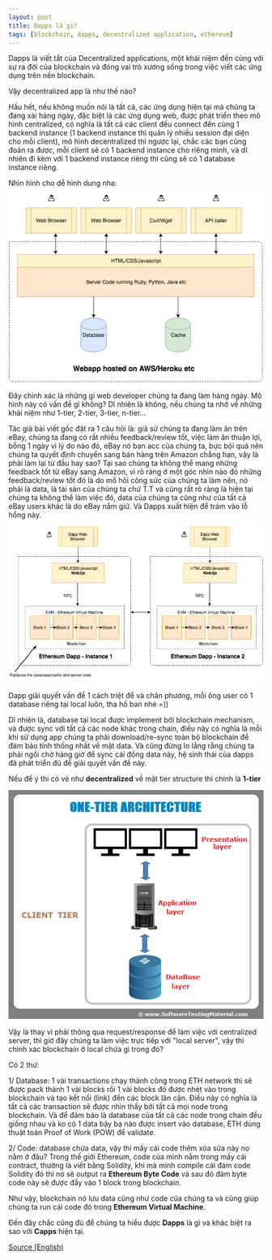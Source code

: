 ```yaml
---
layout: post
title: Dapps là gì?
tags: [blockchain, dapps, decentralized application, ethereum]
---
```


Dapps là viết tắt của Decentralized applications, một khái niệm đến cùng với sự ra đời của blockchain và đóng vai trò xương sống trong việc viết các ứng dụng trên nền blockchain.  

Vậy decentralized app là như thế nào?  

Hầu hết, nếu không muốn nói là tất cả, các ứng dụng hiện tại mà chúng ta đang xài hàng ngày, đặc biệt là các ứng dụng web, được phát triển theo mô hình centralized, có nghĩa là tất cả các client đều connect đến cùng 1 backend instance (1 backend instance thì quản lý nhiều session đại diện cho mỗi client), mô hình decentralized thì ngược lại, chắc các bạn cũng đoán ra được, mỗi client sẽ có 1 backend instance cho riêng mình, và dĩ nhiên đi kèm với 1 backend instance riêng thì cũng sẽ có 1 database instance riêng.  

Nhìn hình cho dễ hình dung nha:  

![Centralized Model](/img/clientservermodel.png)  

Đây chính xác là những gì web developer chúng ta đang làm hàng ngày. Mô hình này có vấn đề gì không? Dĩ nhiên là không, nếu chúng ta nhớ về những khái niệm như 1-tier, 2-tier, 3-tier, n-tier...  

Tác giả bài viết gốc đặt ra 1 câu hỏi là: giả sử chúng ta đang làm ăn trên eBay, chúng ta đang có rất nhiều feedback/review tốt, việc làm ăn thuận lợi, bỗng 1 ngày vì lý do nào đó, eBay nó ban acc của chúng ta, bực bội quá nên chúng ta quyết định chuyển sang bán hàng trên Amazon chẳng hạn, vậy là phải làm lại từ đầu hay sao? Tại sao chúng ta không thể mang những feedback tốt từ eBay sang Amazon, vì rõ ràng ở một góc nhìn nào đó những feedback/review tốt đó là do mồ hôi công sức của chúng ta làm nên, nó phải là data, là tài sản của chúng ta chứ T.T và cũng rất rõ ràng là hiện tại chúng ta không thể làm việc đó, data của chúng ta cũng như của tất cả eBay users khác là do eBay nắm giữ. Và Dapps xuất hiện để trám vào lỗ hổng này.

![Decentralized Model](/img/dapps.png)  

Dapp giải quyết vấn đề 1 cách triệt để và chân phương, mỗi ông user có 1 database riêng tại local luôn, tha hồ ban nhé =))  

Dĩ nhiên là, database tại local được implement bởi blockchain mechanism, và được sync với tất cả các node khác trong chain, điều này có nghĩa là mỗi khi sử dụng app chúng ta phải download/re-sync toàn bộ blockchain để đảm bảo tính thống nhất về mặt data. Và cũng đừng lo lắng rằng chúng ta phải ngồi chờ hàng giờ để sync cái đống data này, hệ sinh thái của dapps đã phát triển đủ để giải quyết vấn đề này.  

Nếu để ý thì có vẻ như __decentralized__ về mặt tier structure thì chính là __1-tier__  

![1-tier](/img/1-tier.png)

Vậy là thay vì phải thông qua request/response để làm việc với centralized server, thì giờ đây chúng ta làm việc trực tiếp với "local server", vậy thì chính xác blockchain ở local chứa gì trong đó?  

Có 2 thứ:  

1/ Database: 1 vài transactions chạy thành công trong ETH network thì sẽ được pack thành 1 vài blocks rồi 1 vài blocks đó được nhét vào trong blockchain và tạo kết nối (link) đến các block lân cận. Điều này có nghĩa là tất cả các transaction sẽ được nhìn thấy bởi tất cả mọi node trong blockchain. Và để đảm bảo là database của tất cả các node trong chain đều giống nhau và ko có 1 data bậy bạ nào được insert vào database, ETH dùng thuật toán Proof of Work (POW) để validate.  

2/ Code: database chứa data, vậy thì mấy cái code thêm xóa sửa này nọ nằm ở đâu? Trong thế giới Ethereum, code của mình nằm trong mấy cái contract, thường là viết bằng Solidity, khi mà mình compile cái đám code Solidity đó thì nó sẽ output ra __Ethereum Byte Code__ và sau đó đám byte code này sẽ được đẩy vào 1 block trong blockchain.  

Như vậy, blockchain nó lưu data cũng như code của chúng ta và cũng giúp chúng ta run cái code đó trong __Ethereum Virtual Machine__.  

Đến đây chắc cũng đủ để chúng ta hiểu được __Dapps__ là gì và khác biệt ra sao với __Capps__ hiện tại.

[Source (English)](https://medium.com/@mvmurthy/ethereum-for-web-developers-890be23d1d0c)